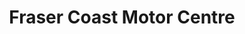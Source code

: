 ---
title: "Fraser Coast Motor Centre"
url: /maryborough/fraser-coast-motor-centre/
shop: Autohaus
---